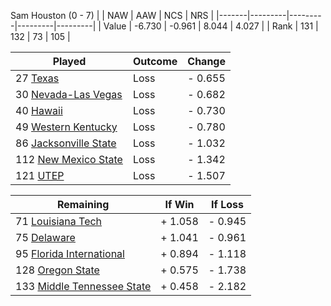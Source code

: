 Sam Houston (0 - 7)
|       |   NAW   |   AAW   |   NCS   |   NRS   |
|-------|---------|---------|---------|---------|
| Value |  -6.730 |  -0.961 |   8.044 |   4.027 |
| Rank  |     131 |     132 |      73 |     105 |

| Played                    | Outcome    |  Change  |
|---------------------------|------------|----------|
|  27 [Texas                 ](Texas.md)| Loss       | -  0.655 |
|  30 [Nevada-Las Vegas      ](NevadaLasVegas.md)| Loss       | -  0.682 |
|  40 [Hawaii                ](Hawaii.md)| Loss       | -  0.730 |
|  49 [Western Kentucky      ](WesternKentucky.md)| Loss       | -  0.780 |
|  86 [Jacksonville State    ](JacksonvilleState.md)| Loss       | -  1.032 |
| 112 [New Mexico State      ](NewMexicoState.md)| Loss       | -  1.342 |
| 121 [UTEP                  ](UTEP.md)| Loss       | -  1.507 |

| Remaining                 |  If Win  |  If Loss |
|---------------------------|----------|----------|
|  71 [Louisiana Tech        ](LouisianaTech.md)| +  1.058 | -  0.945 |
|  75 [Delaware              ](Delaware.md)| +  1.041 | -  0.961 |
|  95 [Florida International ](FloridaInternational.md)| +  0.894 | -  1.118 |
| 128 [Oregon State          ](OregonState.md)| +  0.575 | -  1.738 |
| 133 [Middle Tennessee State](MiddleTennesseeState.md)| +  0.458 | -  2.182 |

